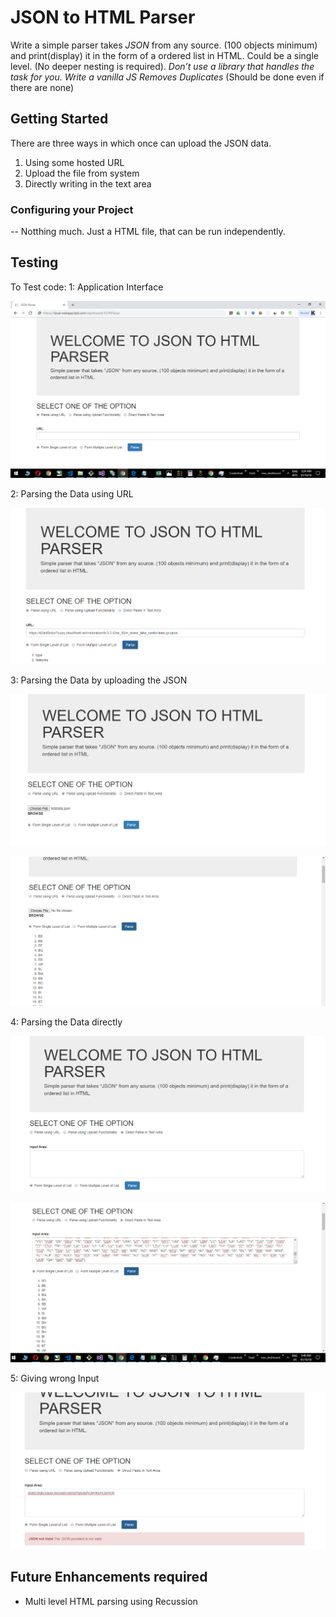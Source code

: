 # JSON to HTML Parser

Write a simple parser takes *JSON* from any source. (100 objects minimum)
and print(display) it in the form of a ordered list in HTML.
Could be a single level. (No deeper nesting is required).
*Don’t use a library that handles the task for you. Write a vanilla JS*
*Removes Duplicates* (Should be done even if there are none)

## Getting Started

There are three ways in which once can upload the JSON data.
1. Using some hosted URL
2. Upload the file from system
3. Directly writing in the text area



### Configuring your Project

-- Notthing much. Just a HTML file, that can be run independently.

## Testing

To Test code:
1: Application Interface

![picture](testcases/001_initialscreen.PNG)


2: Parsing the Data using URL

![picture](testcases/002_parsing_url.PNG)


3: Parsing the Data by uploading the JSON

![picture](testcases/003_parsing_upload.PNG)

![picture](testcases/004_parshing_upload_output.PNG)



4: Parsing the Data directly

![picture](testcases/005_parsing_direct.PNG)

![picture](testcases/006_parsing_direct_output.PNG)



5: Giving wrong Input

![picture](testcases/007_incaseofwronginput.PNG)

## Future Enhancements required
- Multi level HTML parsing using Recussion